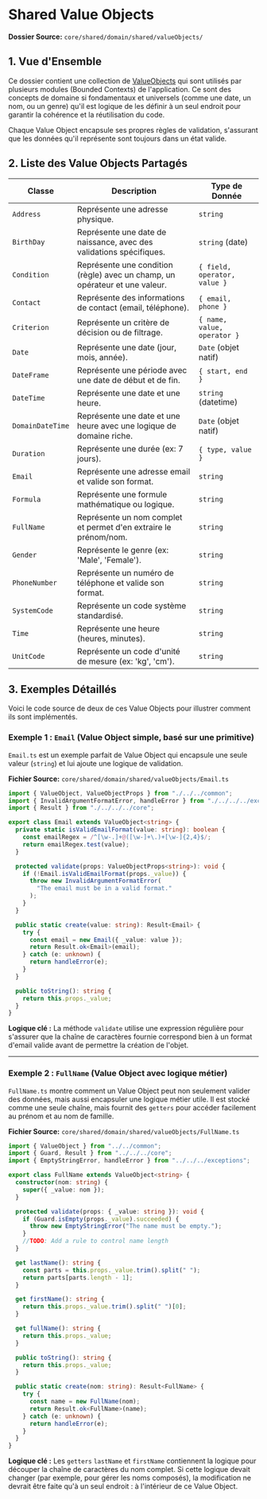 # Shared Value Objects

**Dossier Source:** `core/shared/domain/shared/valueObjects/`

## 1. Vue d'Ensemble

Ce dossier contient une collection de [ValueObjects](../common/ValueObject.md) qui sont utilisés par plusieurs modules (Bounded Contexts) de l'application. Ce sont des concepts de domaine si fondamentaux et universels (comme une date, un nom, ou un genre) qu'il est logique de les définir à un seul endroit pour garantir la cohérence et la réutilisation du code.

Chaque Value Object encapsule ses propres règles de validation, s'assurant que les données qu'il représente sont toujours dans un état valide.

## 2. Liste des Value Objects Partagés

| Classe | Description | Type de Donnée |
| --- | --- | --- |
| `Address` | Représente une adresse physique. | `string` |
| `BirthDay` | Représente une date de naissance, avec des validations spécifiques. | `string` (date) |
| `Condition` | Représente une condition (règle) avec un champ, un opérateur et une valeur. | `{ field, operator, value }` |
| `Contact` | Représente des informations de contact (email, téléphone). | `{ email, phone }` |
| `Criterion` | Représente un critère de décision ou de filtrage. | `{ name, value, operator }` |
| `Date` | Représente une date (jour, mois, année). | `Date` (objet natif) |
| `DateFrame` | Représente une période avec une date de début et de fin. | `{ start, end }` |
| `DateTime` | Représente une date et une heure. | `string` (datetime) |
| `DomainDateTime`| Représente une date et une heure avec une logique de domaine riche. | `Date` (objet natif) |
| `Duration` | Représente une durée (ex: 7 jours). | `{ type, value }` |
| `Email` | Représente une adresse email et valide son format. | `string` |
| `Formula` | Représente une formule mathématique ou logique. | `string` |
| `FullName` | Représente un nom complet et permet d'en extraire le prénom/nom. | `string` |
| `Gender` | Représente le genre (ex: 'Male', 'Female'). | `string` |
| `PhoneNumber` | Représente un numéro de téléphone et valide son format. | `string` |
| `SystemCode` | Représente un code système standardisé. | `string` |
| `Time` | Représente une heure (heures, minutes). | `string` |
| `UnitCode` | Représente un code d'unité de mesure (ex: 'kg', 'cm'). | `string` |

## 3. Exemples Détaillés

Voici le code source de deux de ces Value Objects pour illustrer comment ils sont implémentés.

### Exemple 1 : `Email` (Value Object simple, basé sur une primitive)

`Email.ts` est un exemple parfait de Value Object qui encapsule une seule valeur (`string`) et lui ajoute une logique de validation.

**Fichier Source:** `core/shared/domain/shared/valueObjects/Email.ts`
```typescript
import { ValueObject, ValueObjectProps } from "./../../common";
import { InvalidArgumentFormatError, handleError } from "./../../../exceptions";
import { Result } from "./../../../core";

export class Email extends ValueObject<string> {
  private static isValidEmailFormat(value: string): boolean {
    const emailRegex = /^[\w-.]+@([\w-]+\.)+[\w-]{2,4}$/;
    return emailRegex.test(value);
  }

  protected validate(props: ValueObjectProps<string>): void {
    if (!Email.isValidEmailFormat(props._value)) {
      throw new InvalidArgumentFormatError(
        "The email must be in a valid format."
      );
    }
  }

  public static create(value: string): Result<Email> {
    try {
      const email = new Email({ _value: value });
      return Result.ok<Email>(email);
    } catch (e: unknown) {
      return handleError(e);
    }
  }

  public toString(): string {
    return this.props._value;
  }
}
```
**Logique clé :** La méthode `validate` utilise une expression régulière pour s'assurer que la chaîne de caractères fournie correspond bien à un format d'email valide avant de permettre la création de l'objet.

---

### Exemple 2 : `FullName` (Value Object avec logique métier)

`FullName.ts` montre comment un Value Object peut non seulement valider des données, mais aussi encapsuler une logique métier utile. Il est stocké comme une seule chaîne, mais fournit des `getters` pour accéder facilement au prénom et au nom de famille.

**Fichier Source:** `core/shared/domain/shared/valueObjects/FullName.ts`
```typescript
import { ValueObject } from "../../common";
import { Guard, Result } from "../../../core";
import { EmptyStringError, handleError } from "../../../exceptions";

export class FullName extends ValueObject<string> {
  constructor(nom: string) {
    super({ _value: nom });
  }

  protected validate(props: { _value: string }): void {
    if (Guard.isEmpty(props._value).succeeded) {
      throw new EmptyStringError("The name must be empty.");
    }
    //TODO: Add a rule to control name length
  }

  get lastName(): string {
    const parts = this.props._value.trim().split(" ");
    return parts[parts.length - 1];
  }

  get firstName(): string {
    return this.props._value.trim().split(" ")[0];
  }

  get fullName(): string {
    return this.props._value;
  }

  public toString(): string {
    return this.props._value;
  }

  public static create(nom: string): Result<FullName> {
    try {
      const name = new FullName(nom);
      return Result.ok<FullName>(name);
    } catch (e: unknown) {
      return handleError(e);
    }
  }
}
```
**Logique clé :** Les `getters` `lastName` et `firstName` contiennent la logique pour découper la chaîne de caractères du nom complet. Si cette logique devait changer (par exemple, pour gérer les noms composés), la modification ne devrait être faite qu'à un seul endroit : à l'intérieur de ce Value Object.
